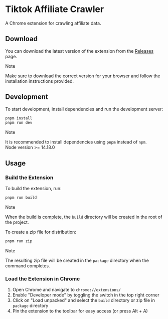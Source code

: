 # Tiktok Affiliate Crawler

A Chrome extension for crawling affiliate data.

## Download

You can download the latest version of the extension from the [Releases](https://github.com/hdevlinz/tiktok-affiliate-crawler/releases) page.

> [!NOTE]
> Make sure to download the correct version for your browser and follow the installation instructions provided.

## Development

To start development, install dependencies and run the development server:

```sh
pnpm install
pnpm run dev
```

> [!NOTE]
> It is recommended to install dependencies using `pnpm` instead of `npm`. <br />
> Node version >= 14.18.0

## Usage

### Build the Extension

To build the extension, run:

```sh
pnpm run build
```

> [!NOTE]
> When the build is complete, the `build` directory will be created in the root of the project.

To create a zip file for distribution:

```sh
pnpm run zip
```

> [!NOTE]
> The resulting zip file will be created in the `package` directory when the command completes.

### Load the Extension in Chrome

1. Open Chrome and navigate to `chrome://extensions/`
2. Enable "Developer mode" by toggling the switch in the top right corner
3. Click on "Load unpacked" and select the `build` directory or zip file in `package` directory
4. Pin the extension to the toolbar for easy access (or press Alt + A)
